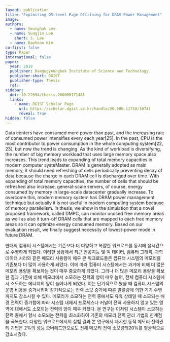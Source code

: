 ```yaml
---
layout: publication
title: "Exploiting OS-level Page Offlining for DRAM Power Management"
image: 
authors:
  - name: Seunghak Lee
  - name: Sungjin Lee
    short: S. Lee
  - name: Daehoon Kim
co-first: false
type: Paper
international: false
paper: 
  year: 2019
  publisher: Daegugyeongbuk Institute of Science and Technology
  publisher-short: DGIST
  publisher-type: Thesis
  ref:
sidebar:
  doi: 10.22694/thesis.200000171481
  links:
    - name: DGIST Scholar Page
      url: https://scholar.dgist.ac.kr/handle/20.500.11750/10741
      reveal: true
hidden: false
---
```


Data centers have consumed more power than past, and the increasing rate of consumed power intensifies every each year[25]. In the past, CPU is the most contributor to power consumption in the whole computing system[22, 23], but now the trend is changing. As the kind of workload is diversifying, the number of big memory workload that uses large memory space also increases. This trend leads to expanding of total memory capacities in modern computer systeMaster. DRAM is generally adopted as main memory, it should need refreshing of cells periodically preventing decay of data because the charge in each DRAM cell is discharged over time. With expanding of total memory capacities, the number of cells that should be refreshed also increase, general-scale servers, of course, energy consumed by memory in large-scale datacenter gradually increase. To overcome this, modern memory system has DRAM power management technique but actually it is not useful in modern computing system because of memory parallelism. In thesis, we show in the simulation that a novel proposed framework, called DMPC, can monitor unused free memory areas as well as also it turn-off DRAM cells that are mapped to each free memory areas so it can optimize energy consumed memory. Based on our evaluation result, we finally suggest necessity of lowest-power mode in future DRAM.

현대의 컴퓨터 시스템에서는 기존보다 더 다양하고 복잡한 워크로드를 동시에 실시간으로 수행하게 되었다. 이러한 상황에서 최근 인공지능 및 빅 데이터, 컴퓨터 그래픽, 과학 데이터 처리와 같은 메모리 사용량이 매우 큰 워크로드들은 컴퓨터 시스템의 메모리를 기존보다 더 많이 사용하게 되었다. 이에 따라 컴퓨터 시스템에서는 과거에 비해 더 많은 메모리 용량을 확보하는 것이 매우 중요하게 되었다. 그러나 더 많은 메모리 용량을 확보한 결과 기존에 비해 메모리에서 소모하는 전력의 양이 매우 늘어, 전체 컴퓨터 시스템에서 소모하는 에너지의 양이 늘어나게 되었다. 이는 단기적으로 봤을 때 컴퓨터 시스템의 운영 비용을 증가시키며 장기적으로는 전력 소모 증가에 따른 발열량에 의한 기기 수명까지도 감소시킬 수 있다. 메모리가 소모하는 전력 중에서도 유휴 상태일 때 소모되는 배경 전력이 증가함에 따라 시스템 내에서 프로세스나 커널이 전혀 사용하지 않고 있는 영역에 대해서도 소모되는 전력의 양이 매우 커졌다. 본 연구는 이처럼 시스템이 소모하는 전력 중에서 항시 소모되는 전력을 최소화하여 기존의 메모리 전력 관리 기법의 한계점을 극복한다. 다양한 워크로드에서의 실험 결과 본 연구에서 제시한 동적 메모리 전력관리 기법은 2%의 성능 오버헤드만으로도 전체 메모리 전력 소모량의20%를 평균적으로 감소시켰다.